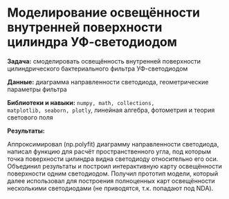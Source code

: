 # Моделирование освещённости внутренней поверхности цилиндра УФ-светодиодом

**Задача:**  смоделировать освещённость внутренней поверхности цилиндрического бактериального фильтра УФ-светодиодом

**Данные:** диаграмма направленности светодиода, геометрические параметры фильтра

**Библиотеки и навыки:**  <code>numpy, math, collections, matplotlib, seaborn, plotly</code>, линейная алгебра, фотометрия и теория светового поля

**Результаты:**

Аппроксимировал (np.polyfit) диаграмму направленности светодиода, написал функцию для расчёт пространственного угла, под которым точка поверхности цилиндра видна светодиоду относительно его оси. Объединил результаты и построил интерактивную карту освещённости поверхности одним светодиодом. Получил прототип модели, который далее использовал для построения полноценных карт освещённости несколькими светодиодами (не приводятся, т.к. попадают под NDA). 